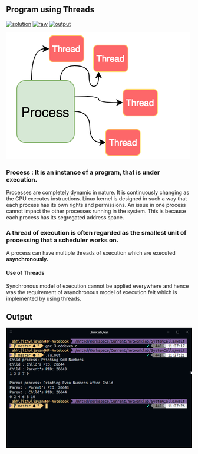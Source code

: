 ## Program using Threads

[![solution](https://img.shields.io/badge/View-Solution-blue.svg?logo=appveyor&longCache=true&style=for-the-badge)](https://github.com/KTU-CSE/Network-Programming-lab/blob/master/Threads/3.prime_fib_threads.c)
[![raw](https://img.shields.io/badge/-raw-green.svg?logo=appveyor&longCache=true&style=for-the-badge )](https://github.com/KTU-CSE/Network-Programming-lab/raw/master/Threads/3.prime_fib_threads.c)
[![output](https://img.shields.io/badge/-output-ff69b4.svg?logo=appveyor&longCache=true&style=for-the-badge)](https://github.com/KTU-CSE/Network-Programming-lab/blob/master/Threads/README.md#output)

![](/.github/out_img/threads.png)


### Process : It is an instance of a program, that is under execution.
Processes are completely dynamic in nature. It is continuously changing as the CPU executes instructions. Linux kernel is designed in such a way that each process has its own rights and permissions. An issue in one process cannot impact the other processes running in the system. This is because each process has its segregated address space. 

### A thread of execution is often regarded as the smallest unit of processing that a scheduler works on.

A process can have multiple threads of execution which are executed **asynchronously.**

#### Use of Threads
Synchronous model of execution cannot be applied everywhere and hence was the requirement of asynchronous model of execution felt which is implemented by using threads.

## Output

![output_image](/.github/out_img/p_03_out.png)
